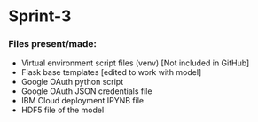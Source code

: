 # Sprint-3

### Files present/made:

- Virtual environment script files (venv) [Not included in GitHub]
- Flask base templates [edited to work with model]
- Google OAuth python script
- Google OAuth JSON credentials file
- IBM Cloud deployment IPYNB file
- HDF5 file of the model
